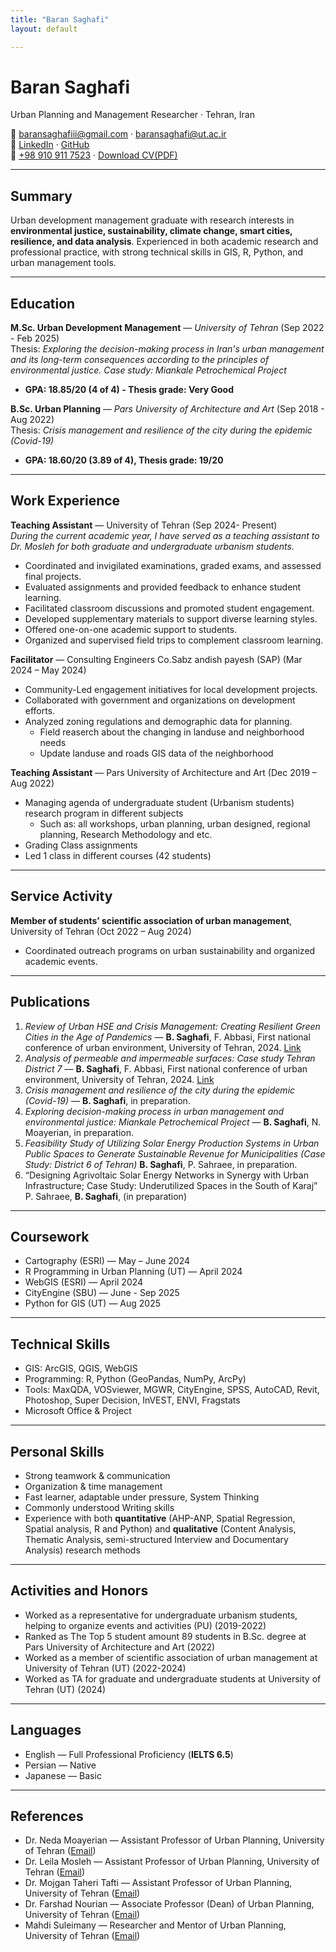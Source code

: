 ```yaml
---
title: "Baran Saghafi"
layout: default

---
```


# Baran Saghafi
Urban Planning and Management Researcher · Tehran, Iran  



📧 [baransaghafiii@gmail.com](mailto:baransaghafiii@gmail.com) · [baransaghafi@ut.ac.ir](mailto:baransaghafi@ut.ac.ir)  
🔗 [LinkedIn](https://www.linkedin.com/in/baran-saghafi-3a6306245/) · [GitHub](https://github.com/baransaghafi)  
📱 [+98 910 911 7523](tel:+989109117523) · <a href="files/cv.pdf" download>Download CV(PDF)</a>


---

## Summary
Urban development management graduate with research interests in **environmental justice, sustainability, climate change, smart cities, resilience, and data analysis**. Experienced in both academic research and professional practice, with strong technical skills in GIS, R, Python, and urban management tools.

---

## Education
**M.Sc. Urban Development Management** — *University of Tehran* (Sep 2022 - Feb 2025)  
Thesis: *Exploring the decision-making process in Iran's urban management and its long-term consequences according to the principles of environmental justice. Case study: Miankale Petrochemical Project*  
- **GPA: 18.85/20 (4 of 4) - Thesis grade: Very Good**


**B.Sc. Urban Planning** — *Pars University of Architecture and Art* (Sep 2018 - Aug 2022)  
Thesis: *Crisis management and resilience of the city during the epidemic (Covid-19)*  
- **GPA: 18.60/20 (3.89 of 4), Thesis grade: 19/20**

---

## Work Experience
**Teaching Assistant** — University of Tehran (Sep 2024- Present)  
*During the current academic year, I have served as a teaching assistant to Dr. Mosleh for both graduate and undergraduate urbanism students.*
- Coordinated and invigilated examinations, graded exams, and assessed final projects.
-  Evaluated assignments and provided feedback to enhance student learning.
-  Facilitated classroom discussions and promoted student engagement.
-  Developed supplementary materials to support diverse learning styles.
-  Offered one-on-one academic support to students.
-  Organized and supervised field trips to complement classroom learning.

**Facilitator** — Consulting Engineers Co.Sabz andish payesh (SAP) (Mar 2024 – May 2024)  
- Community-Led engagement initiatives for local development projects.
- Collaborated with government and organizations on development efforts.
- Analyzed zoning regulations and demographic data for planning.
  - Field reaserch about the changing in landuse and neighborhood needs
  - Update landuse and roads GIS data of the neighborhood
  

**Teaching Assistant** — Pars University of Architecture and Art (Dec 2019 – Aug 2022)  
- Managing agenda of undergraduate student (Urbanism students) research program in different subjects
  - Such as: all workshops, urban planning, urban designed, regional planning, Research Methodology and etc.
- Grading Class assignments
- Led 1 class in different courses (42 students)

---

## Service Activity
**Member of students’ scientific association of urban management**, University of Tehran (Oct 2022 – Aug 2024)  
- Coordinated outreach programs on urban sustainability and organized academic events.  

---

## Publications
1. *Review of Urban HSE and Crisis Management: Creating Resilient Green Cities in the Age of Pandemics* — **B. Saghafi**, F. Abbasi, First national conference of urban environment, University of Tehran, 2024. [Link](https://civilica.com/doc/2129324/)  
2. *Analysis of permeable and impermeable surfaces: Case study Tehran District 7* — **B. Saghafi**, F. Abbasi, First national conference of urban environment, University of Tehran, 2024. [Link](https://civilica.com/doc/2192147/)  
3. *Crisis management and resilience of the city during the epidemic (Covid-19)* — **B. Saghafi**, in preparation.  
4. *Exploring decision-making process in urban management and environmental justice: Miankale Petrochemical Project* — **B. Saghafi**, N. Moayerian, in preparation.  
5. *Feasibility Study of Utilizing Solar Energy Production Systems in Urban Public Spaces to Generate Sustainable Revenue for Municipalities (Case Study: District 6 of Tehran)* **B. Saghafi**, P. Sahraee, in preparation.  
6. “Designing Agrivoltaic Solar Energy Networks in Synergy with Urban Infrastructure; Case Study: Underutilized Spaces in the South of Karaj” P. Sahraee, **B. Saghafi**, (in preparation)

---

## Coursework
- Cartography (ESRI) — May – June 2024  
- R Programming in Urban Planning (UT) — April 2024  
- WebGIS (ESRI) — April 2024  
- CityEngine (SBU) — June - Sep 2025  
- Python for GIS (UT) — Aug 2025  

---

## Technical Skills
- GIS: ArcGIS, QGIS, WebGIS  
- Programming: R, Python (GeoPandas, NumPy, ArcPy)  
- Tools: MaxQDA, VOSviewer, MGWR, CityEngine, SPSS, AutoCAD, Revit, Photoshop, Super Decision, InVEST, ENVI, Fragstats 
- Microsoft Office & Project  

---

## Personal Skills
- Strong teamwork & communication  
- Organization & time management  
- Fast learner, adaptable under pressure, System Thinking
- Commonly understood Writing skills
- Experience with both **quantitative** (AHP-ANP, Spatial Regression, Spatial analysis, R and Python) and **qualitative** (Content Analysis, Thematic Analysis, semi-structured Interview and Documentary Analysis) research methods  

---

## Activities and Honors
- Worked as a representative for undergraduate urbanism students, helping to organize events and activities (PU) (2019-2022)
- Ranked as The Top 5 student amount 89 students in B.Sc. degree at Pars University of Architecture and Art (2022)
- Worked as a member of scientific association of urban management at University of Tehran (UT) (2022-2024)
- Worked as TA for graduate and undergraduate students at University of Tehran (UT) (2024) 

---

## Languages
- English — Full Professional Proficiency (**IELTS 6.5**)  
- Persian — Native  
- Japanese — Basic  

---

## References
- Dr. Neda Moayerian — Assistant Professor of Urban Planning, University of Tehran ([Email](mailto:nedamoayerian@ut.ac.ir))  
- Dr. Leila Mosleh — Assistant Professor of Urban Planning, University of Tehran ([Email](mailto:leilamosleh@gmail.com))  
- Dr. Mojgan Taheri Tafti — Assistant Professor of Urban Planning, University of Tehran ([Email](mailto:m.tafti@ut.ac.ir))  
- Dr. Farshad Nourian — Associate Professor (Dean) of Urban Planning, University of Tehran ([Email](mailto:fnoorian@ut.ac.ir))  
- Mahdi Suleimany — Researcher and Mentor of Urban Planning, University of Tehran ([Email](mailto:mi.suleimany@ut.ac.ir))  
